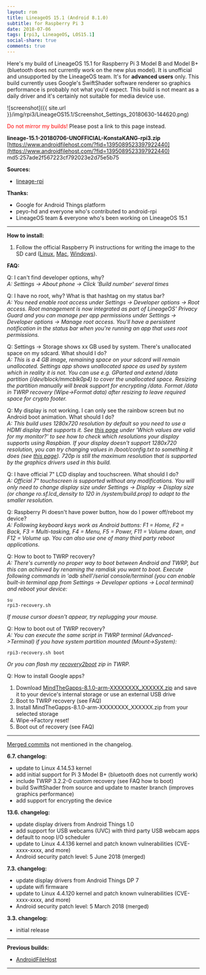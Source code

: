 ```yaml
---
layout: rom
title: LineageOS 15.1 (Android 8.1.0)
subtitle: for Raspberry Pi 3
date: 2018-07-06
tags: [rpi3, LineageOS, LOS15.1]
social-share: true
comments: true
---
```


Here's my build of LineageOS 15.1 for Raspberry Pi 3 Model B and Model B+ (bluetooth does not currently work on the new plus model). It is unofficial and unsupported by the LineageOS team. It's for **advanced users** only. This build currently uses Google's SwiftShader software renderer so graphics performance is probably not what you'd expect. This build is not meant as a daily driver and it's certainly not suitable for media device use.

![screenshot]({{ site.url }}/img/rpi3/LineageOS15.1/Screenshot_Settings_20180630-144620.png)

<span style="color:#FF0000;">Do not mirror my builds!</span> Please post a link to this page instead.

**lineage-15.1-20180706-UNOFFICIAL-KonstaKANG-rpi3.zip**  
[https://www.androidfilehost.com/?fid=1395089523397922440](https://www.androidfilehost.com/?fid=1395089523397922440)  
md5:257ade2f567223cf792023e2d75e5b75

**Sources:**

- [lineage-rpi](https://github.com/lineage-rpi)

**Thanks:**

- Google for Android Things platform
- peyo-hd and everyone who's contributed to android-rpi
- LineageOS team & everyone who's been working on LineageOS 15.1

----

**How to install:**

1. Follow the official Raspberry Pi instructions for writing the image to the SD card ([Linux](https://www.raspberrypi.org/documentation/installation/installing-images/linux.md), [Mac](https://www.raspberrypi.org/documentation/installation/installing-images/mac.md), [Windows](https://www.raspberrypi.org/documentation/installation/installing-images/windows.md)).

**FAQ:**

Q: I can't find developer options, why?  
*A: Settings -> About phone -> Click 'Build number' several times*

Q: I have no root, why? What is that hashtag on my status bar?  
*A: You need enable root access under Settings -> Developer options -> Root access. Root management is now integrated as part of LineageOS' Privacy Guard and you can manage per app permissions under Settings -> Developer options -> Manage root access. You'll have a persistent notification in the status bar when you're running an app that uses root permissions.*

Q: Settings -> Storage shows xx GB used by system. There's unallocated space on my sdcard. What should I do?  
*A: This is a 4 GB image, remaining space on your sdcard will remain unallocated. Settings app shows unallocated space as used by system which in reality it is not. You can use e.g. GParted and extend /data partition (/dev/block/mmcblk0p4) to cover the unallocated space. Resizing the partition manually will break support for encrypting /data. Format /data in TWRP recovery (Wipe->Format data) after resizing to leave required space for crypto footer.*

Q: My display is not working. I can only see the rainbow screen but no Android boot animation. What should I do?  
*A: This build uses 1280x720 resolution by default so you need to use a HDMI display that supports it. See [this page](https://www.raspberrypi.org/documentation/configuration/config-txt/video.md) under 'Which values are valid for my monitor?' to see how to check which resolutions your display supports using Raspbian. If your display doesn't support 1280x720 resolution, you can try changing values in /boot/config.txt to something it does (see [this page](https://www.raspberrypi.org/documentation/configuration/config-txt/video.md)). 720p is still the maximum resolution that is supported by the graphics drivers used in this build.*

Q: I have official 7" LCD display and touchscreen. What should I do?  
*A: Official 7" touchscreen is supported without any modifications. You will only need to change display size under Settings -> Display -> Display size (or change ro.sf.lcd_density to 120 in /system/build.prop) to adapt to the smaller resolution.*

Q: Raspberry Pi doesn't have power button, how do I power off/reboot my device?  
*A: Following keyboard keys work as Android buttons: F1 = Home, F2 = Back, F3 = Multi-tasking, F4 = Menu, F5 = Power, F11 = Volume down, and F12 = Volume up. You can also use one of many third party reboot applications.*

Q: How to boot to TWRP recovery?  
*A: There's currently no proper way to boot between Android and TWRP, but this can achieved by renaming the ramdisk you want to boot. Execute following commands in 'adb shell'/serial console/terminal (you can enable built-in terminal app from Settings -> Developer options -> Local terminal) and reboot your device:*

```
su
rpi3-recovery.sh
```

*If mouse cursor doesn't appear, try replugging your mouse.*

Q: How to boot out of TWRP recovery?  
*A: You can execute the same script in TWRP terminal (Advanced->Terminal) if you have system partition mounted (Mount->System):*

```
rpi3-recovery.sh boot
```

*Or you can flash my [recovery2boot](https://www.androidfilehost.com/?fid=5862345805528041368) zip in TWRP.*

Q: How to install Google apps?  

1. Download [MindTheGapps-8.1.0-arm-XXXXXXXX_XXXXXX.zip](https://androidfilehost.com/?flid=170282&w=files) and save it to your device's internal storage or use an external USB drive
2. Boot to TWRP recovery (see FAQ)
3. Install MindTheGapps-8.1.0-arm-XXXXXXXX_XXXXXX.zip from your selected storage
4. Wipe->Factory reset!
5. Boot out of recovery (see FAQ)

----

[Merged commits](https://review.lineageos.org/#/q/status:merged++branch:lineage-15.1+-project:%255E.*device.*+-project:%255E.*kernel.*,n,z) not mentioned in the changelog.

**6.7. changelog:**

- update to Linux 4.14.53 kernel
- add initial support for Pi 3 Model B+ (bluetooth does not currently work)
- include TWRP 3.2.2-0 custom recovery (see FAQ how to boot)
- build SwiftShader from source and update to master branch (improves graphics performance)
- add support for encrypting the device

**13.6. changelog:**

- update display drivers from Android Things 1.0
- add support for USB webcams (UVC) with third party USB webcam apps
- default to noop I/O scheduler
- update to Linux 4.4.136 kernel and patch known vulnerabilities (CVE-xxxx-xxxx, and more)
- Android security patch level: 5 June 2018 (merged)

**7.3. changelog:**

- update display drivers from Android Things DP 7
- update wifi firmware
- update to Linux 4.4.120 kernel and patch known vulnerabilities (CVE-xxxx-xxxx, and more)
- Android security patch level: 5 March 2018 (merged)

**3.3. changelog:**

- initial release

----

**Previous builds:**

- [AndroidFileHost](https://www.androidfilehost.com/?w=files&flid=254102)

----
